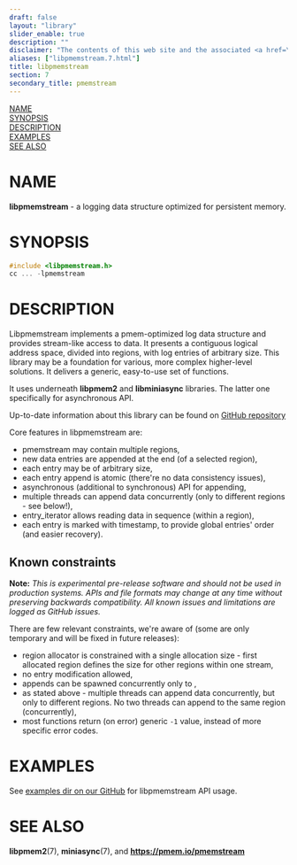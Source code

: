 ```yaml
---
draft: false
layout: "library"
slider_enable: true
description: ""
disclaimer: "The contents of this web site and the associated <a href=\"https://github.com/pmem\">GitHub repositories</a> are BSD-licensed open source."
aliases: ["libpmemstream.7.html"]
title: libpmemstream
section: 7
secondary_title: pmemstream
---
```


[comment]: <> (SPDX-License-Identifier: BSD-3-Clause)
[comment]: <> (Copyright 2021-2022, Intel Corporation)

[comment]: <> (libpmemstream.7 -- man page for libpmemstream API)

[NAME](#name)\
[SYNOPSIS](#synopsis)\
[DESCRIPTION](#description)\
[EXAMPLES](#examples)\
[SEE ALSO](#see-also)


# NAME #

**libpmemstream** - a logging data structure optimized for persistent memory.

# SYNOPSIS #

```c
#include <libpmemstream.h>
cc ... -lpmemstream
```

# DESCRIPTION #

Libpmemstream implements a pmem-optimized log data structure and provides stream-like access
to data. It presents a contiguous logical address space, divided into regions, with log entries
of arbitrary size. This library may be a foundation for various, more complex higher-level
solutions. It delivers a generic, easy-to-use set of functions.

It uses underneath **libpmem2** and **libminiasync** libraries. The latter one
specifically for asynchronous API.

Up-to-date information about this library can be found on
[GitHub repository](https://github.com/pmem/pmemstream)

Core features in libpmemstream are:

- pmemstream may contain multiple regions,
- new data entries are appended at the end (of a selected region),
- each entry may be of arbitrary size,
- each entry append is atomic (there're no data consistency issues),
- asynchronous (additional to synchronous) API for appending,
- multiple threads can append data concurrently (only to different regions - see below!),
- entry_iterator allows reading data in sequence (within a region),
- each entry is marked with timestamp, to provide global entries' order (and easier recovery).

## Known constraints

**Note:**
*This is experimental pre-release software and should not be used in production systems.
APIs and file formats may change at any time without preserving backwards compatibility.
All known issues and limitations are logged as GitHub issues.*

There are few relevant constraints, we're aware of (some are only temporary and will be
fixed in future releases):
- region allocator is constrained with a single allocation size - first allocated region
    defines the size for other regions within one stream,
- no entry modification allowed,
- appends can be spawned concurrently only to ,
- as stated above - multiple threads can append data concurrently, but only to different regions. No two threads can append to the same region (concurrently),
- most functions return (on error) generic `-1` value, instead of more specific error codes.

<!-- XXX:
## Entries committed vs persisted
## Use cases
## diff to libpmemlog
## Performance?
-->

# EXAMPLES #

See [examples dir on our GitHub](https://github.com/pmem/pmemstream/tree/master/examples)
for libpmemstream API usage.

<!-- XXX: describe some examples? -->

# SEE ALSO #

**libpmem2**(7), **miniasync**(7), and **<https://pmem.io/pmemstream>**
